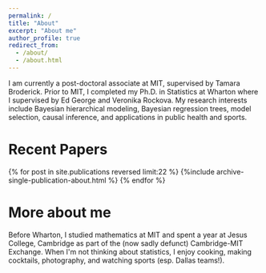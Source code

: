 ```yaml
---
permalink: /
title: "About"
excerpt: "About me"
author_profile: true
redirect_from: 
  - /about/
  - /about.html
---
```

I am currently a post-doctoral associate at MIT, supervised by Tamara Broderick.
Prior to MIT, I completed my Ph.D. in Statistics at Wharton where I supervised by Ed George and Veronika Rockova.
My research interests include Bayesian hierarchical modeling, Bayesian regression trees, model selection, causal inference, and applications in public health and sports.

Recent Papers
======

{% for post in site.publications reversed limit:22 %}
  {%include archive-single-publication-about.html %}
{% endfor %}

<!--
* "Observational study of the association between participation in high school football and self-rated health, obesity, and pain in adulthood" <i> American Journal of Epidemiology </i>. (accepted). With Timothy Gaulton, Dylan Small, and Mark Neumann. 
* "Simultaneous variable and covariance selection with the multivariate spike-and-slab LASSO". <i> Journal of Computational and Graphical Statistics</i> (2019). With Veronika Rockova and Ed George.
* "Bayesian spatial clustering of crime in Philadelphia with particle optimizaiton." (working paper). With Cecilia Balocchi, Ed George, and Shane Jensen
-->

More about me
======

Before Wharton, I studied mathematics at MIT and spent a year at Jesus College, Cambridge as part of the (now sadly defunct) Cambridge-MIT Exchange.
When I'm not thinking about statistics, I enjoy cooking, making cocktails, photography, and watching sports (esp. Dallas teams!).
